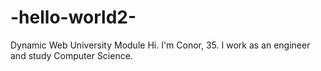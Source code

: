 # -hello-world2-
Dynamic Web University Module
Hi. I'm Conor, 35. I work as an engineer and study Computer Science.
